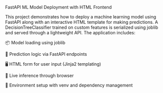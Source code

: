 FastAPI ML Model Deployment with HTML Frontend

This project demonstrates how to deploy a machine learning model using FastAPI along with an interactive HTML template for making predictions. A DecisionTreeClassifier trained on custom features is serialized using joblib and served through a lightweight API. The application includes:

📦 Model loading using joblib

🧠 Prediction logic via FastAPI endpoints

🖥️ HTML form for user input (Jinja2 templating)

🚀 Live inference through browser

🐍 Environment setup with venv and dependency management
